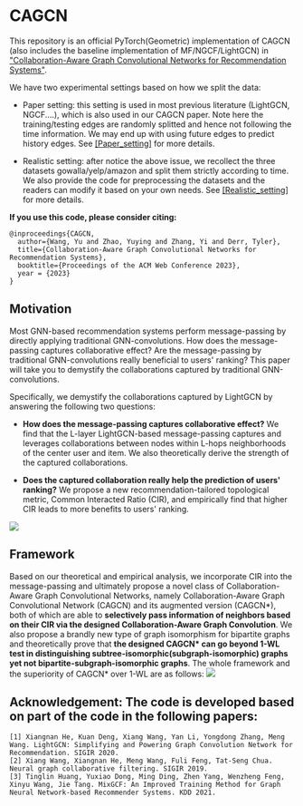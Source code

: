 # CAGCN
This repository is an official PyTorch(Geometric) implementation of CAGCN (also includes the baseline implementation of MF/NGCF/LightGCN) in ["Collaboration-Aware Graph Convolutional Networks for
Recommendation Systems"](https://arxiv.org/abs/2207.06221).

We have two experimental settings based on how we split the data:
* Paper setting: this setting is used in most previous literature (LightGCN, NGCF....), which is also used in our CAGCN paper. Note here the training/testing edges are randomly splitted and hence not following the time information. We may end up with using future edges to predict history edges. See [[Paper_setting]](./Paper_setting/.) for more details.

* Realistic setting: after notice the above issue, we recollect the three datasets gowalla/yelp/amazon and split them strictly according to time. We also provide the code for preprocessing the datasets and the readers can modify it based on your own needs. See [[Realistic_setting]](./Realistic_setting/.) for more details.

**If you use this code, please consider citing:**
```linux
@inproceedings{CAGCN,
  author={Wang, Yu and Zhao, Yuying and Zhang, Yi and Derr, Tyler},
  title={Collaboration-Aware Graph Convolutional Networks for Recommendation Systems},
  booktitle={Proceedings of the ACM Web Conference 2023},
  year = {2023}
}
```

## Motivation
Most GNN-based recommendation systems perform message-passing by directly applying traditional GNN-convolutions. How does the message-passing captures collaborative effect? Are the message-passing by traditional GNN-convolutions really beneficial to users' ranking? This paper will take you to demystify the collaborations captured by traditional GNN-convolutions.

Specifically, we demystify the collaborations captured by LightGCN by answering the following two questions:
- **How does the message-passing captures collaborative effect?** We find that the L-layer LightGCN-based message-passing captures and leverages collaborations between nodes within L-hops neighborhoods of the center user and item. We also theoretically derive the strength of the captured collaborations.

- **Does the captured collaboration really help the prediction of users' ranking?** We propose a new recommendation-tailored topological metric, Common Interacted Ratio (CIR), and empirically find that higher CIR leads to more benefits to users' ranking.

![](./img/analysis_github.png)

## Framework
Based on our theoretical and empirical analysis, we incorporate CIR into the message-passing and ultimately propose a novel class of Collaboration-Aware Graph Convolutional Networks, namely Collaboration-Aware Graph Convolutional Network (CAGCN) and its augmented version (CAGCN*), both of which are able to **selectively pass information of neighbors based on their CIR via the designed Collaboration-Aware Graph Convolution**. We also propose a brandly new type of graph isomorphism for bipartite graphs and theoretically prove that **the designed CAGCN\* can go beyond 1-WL test in distinguishing subtree-isomorphic(subgraph-isomorphic) graphs yet not bipartite-subgraph-isomorphic graphs**. The whole framework and the superiority of CAGCN* over 1-WL are as follows:
![](./img/1wl_github.png)



## Acknowledgement: The code is developed based on part of the code in the following papers:
```linux
[1] Xiangnan He, Kuan Deng, Xiang Wang, Yan Li, Yongdong Zhang, Meng Wang. LightGCN: Simplifying and Powering Graph Convolution Network for Recommendation. SIGIR 2020.
[2] Xiang Wang, Xiangnan He, Meng Wang, Fuli Feng, Tat-Seng Chua. Neural graph collaborative filtering. SIGIR 2019.
[3] Tinglin Huang, Yuxiao Dong, Ming Ding, Zhen Yang, Wenzheng Feng, Xinyu Wang, Jie Tang. MixGCF: An Improved Training Method for Graph Neural Network-based Recommender Systems. KDD 2021.
```
